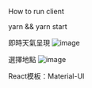 How to run client

yarn && yarn start

即時天氣呈現
![image](https://github.com/fanylin0713/weather-app/blob/main/src/images/weatherApp.png)

選擇地點
![image](https://github.com/fanylin0713/weather-app/blob/main/src/images/changeLocation.png)

React模板：Material-UI
